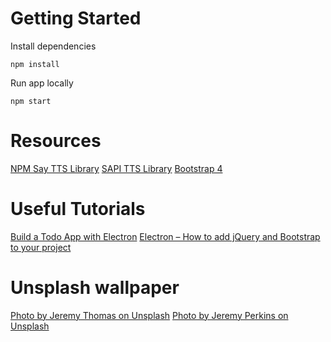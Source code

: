 # Getting Started
Install dependencies
```
npm install
```

Run app locally
```
npm start
```

# Resources
[NPM Say TTS Library](https://www.npmjs.com/package/say)
[SAPI TTS Library](https://github.com/CoughDrop/sapi_tts)
[Bootstrap 4](https://getbootstrap.com)

# Useful Tutorials
[Build a Todo App with Electron](https://codeburst.io/build-a-todo-app-with-electron-d6c61f58b55a)
[Electron – How to add jQuery and Bootstrap to your project](https://www.ryadel.com/en/electron-jquery-bootstrap-project-add-npm/)

# Unsplash wallpaper
[Photo by Jeremy Thomas on Unsplash](https://unsplash.com/photos/E0AHdsENmDg)
[Photo by Jeremy Perkins on Unsplash](https://unsplash.com/photos/uhjiu8FjnsQ)
